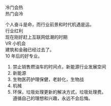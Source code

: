 冷门会热  
热门会冷

个人奋斗是命，而行业前景和时代机遇是运。  
行业红利  
现在刚好赶上互联网低潮的时期  
VR 小机会  
建筑和金融已经过去了。  
10 年后的好专业。

1. 禁止销售燃油车的时间点，新能源行业发展空间
2. 新能源
3. 生物医药护理保健，老龄化，生物战
4. 机械
5. 环保，垃圾处理更新的解决方式，垃圾处理费。  
遵循自己的理想和兴趣，永远不会后悔。
